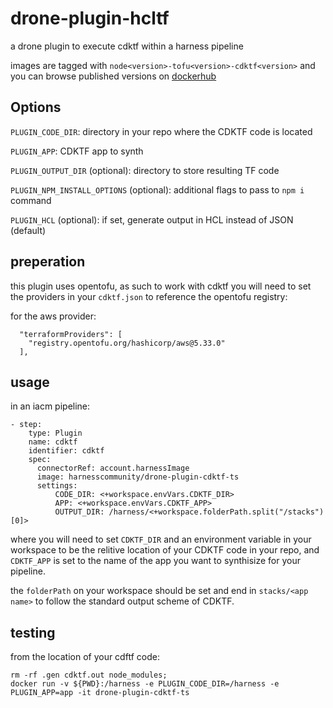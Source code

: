 # drone-plugin-hcltf

a drone plugin to execute cdktf within a harness pipeline

images are tagged with `node<version>-tofu<version>-cdktf<version>` and you can browse published versions on [dockerhub](https://hub.docker.com/r/harnesscommunity/drone-plugin-cdktf-ts/tags)

## Options

`PLUGIN_CODE_DIR`: directory in your repo where the CDKTF code is located

`PLUGIN_APP`: CDKTF app to synth

`PLUGIN_OUTPUT_DIR` (optional): directory to store resulting TF code

`PLUGIN_NPM_INSTALL_OPTIONS` (optional): additional flags to pass to `npm i` command

`PLUGIN_HCL` (optional): if set, generate output in HCL instead of JSON (default)

## preperation

this plugin uses opentofu, as such to work with cdktf you will need to set the providers in your `cdktf.json` to reference the opentofu registry:

for the aws provider:
```
  "terraformProviders": [
    "registry.opentofu.org/hashicorp/aws@5.33.0"
  ],
```

## usage

in an iacm pipeline:

```
- step:
    type: Plugin
    name: cdktf
    identifier: cdktf
    spec:
      connectorRef: account.harnessImage
      image: harnesscommunity/drone-plugin-cdktf-ts
      settings:
          CODE_DIR: <+workspace.envVars.CDKTF_DIR>
          APP: <+workspace.envVars.CDKTF_APP>
          OUTPUT_DIR: /harness/<+workspace.folderPath.split("/stacks")[0]>
```

where you will need to set `CDKTF_DIR` and an environment variable in your workspace to be the relitive location of your CDKTF code in your repo, and `CDKTF_APP` is set to the name of the app you want to synthisize for your pipeline.

the `folderPath` on your workspace should be set and end in `stacks/<app name>` to follow the standard output scheme of CDKTF.

## testing

from the location of your cdftf code:

```
rm -rf .gen cdktf.out node_modules;
docker run -v ${PWD}:/harness -e PLUGIN_CODE_DIR=/harness -e PLUGIN_APP=app -it drone-plugin-cdktf-ts
```
